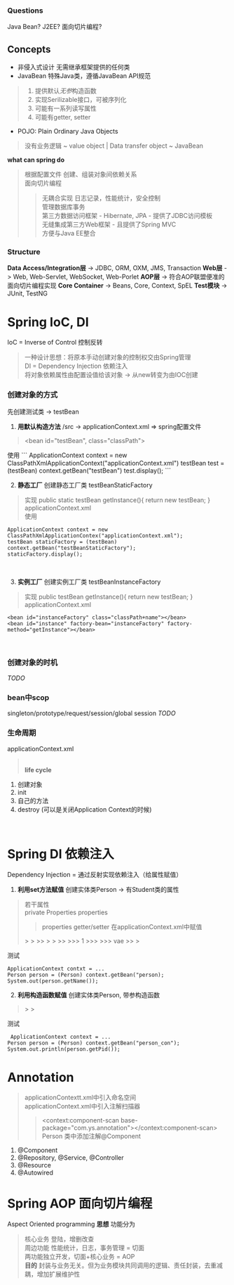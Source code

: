 ### Questions
Java Bean?
J2EE?
面向切片编程?

## Concepts
* 非侵入式设计 无需继承框架提供的任何类
* JavaBean 特殊Java类，遵循JavaBean API规范
> 1. 提供默认*无参*构造函数
> 2. 实现Serilizable接口，可被序列化
> 3. 可能有一系列读写属性
> 4. 可能有getter, setter
* POJO: Plain Ordinary Java Objects
> 没有业务逻辑 ~ value object | Data transfer object ~ JavaBean  

**what can spring do**
> 根据配置文件 创建、组装对象间依赖关系  
> 面向切片编程  
>> 无耦合实现 日志记录，性能统计，安全控制  
> 管理数据库事务  
> 第三方数据访问框架 - Hibernate, JPA - 提供了JDBC访问模板  
> 无缝集成第三方Web框架 - 且提供了Spring MVC  
> 方便与Java EE整合  

### Structure
**Data Access/Integration层** -> JDBC, ORM, OXM, JMS, Transaction
**Web层** -> Web, Web-Servlet, WebSocket, Web-Porlet
**AOP层** -> 符合AOP联盟便准的面向切片编程实现
**Core Container** -> Beans, Core, Context, SpEL
**Test模块** -> JUnit, TestNG

# Spring IoC, DI
IoC = Inverse of Control 控制反转
> 一种设计思想：将原本手动创建对象的控制权交由Spring管理  
DI = Dependency Injection 依赖注入  
> 将对象依赖属性由配置设值给该对象 -> 从new转变为由IOC创建  
### 创建对象的方式
先创建测试类 -> testBean
1. **用默认构造方法**
/src -> applicationContext.xml => spring配置文件
> <bean id="testBean", class="classPath"></bean>
<alias name="testBean" alias="testAlias" />  
使用
```
ApplicationContext context = new ClassPathXmlApplicationContext("applicationContext.xml")
testBean test = (testBean) context.getBean("testBean")
test.display();
```
<br/>

2. **静态工厂**
创建静态工厂类 testBeanStaticFactory
> 实现 public static testBean getInstance(){ return new testBean; }  
applicationContext.xml
> <bean id="testBeanStaticFactory" factory-method="getInstance" class="FactoryClassPath"></bean>  
使用
```
ApplicationContext context = new ClassPathXmlApplicationContex("applicationContext.xml");
testBean staticFactory = (testBean) context.getBean("testBeanStaticFactory");
staticFactory.display();
```
<br/>

3. **实例工厂**
创建实例工厂类 testBeanInstanceFactory
> 实现 public testBean getInstance(){ return new testBean; }  
applicationContext.xml
```
<bean id="instanceFactory" class="classPath+name"></bean>  
<bean id="instance" factory-bean="instanceFactory" factory-method="getInstance"></bean>
```
<br/>

### 创建对象的时机
*TODO*
<br/>

### bean中scop
singleton/prototype/request/session/global session
*TODO*
<br/>

### 生命周期
applicationContext.xml
> <bean id="springLifeCycle" init-method="init" destroy-method="destroy" class="com.ys.ioc.SpringLifeCycle"></bean>  
**life cycle**
1. 创建对象
2. init
3. 自己的方法
4. destroy (可以是关闭Application Context的时候)
<br/>

# Spring DI 依赖注入
Dependency Injection = 通过反射实现依赖注入（给属性赋值）
1. **利用set方法赋值**
创建实体类Person -> 有Student类的属性
> 若干属性  
> private Properties properties  
>> properties getter/setter
在applicationContext.xml中赋值
> <bean id="person" class="classPath+Name">  
>> <property name="pid" value="1"></property>
>> <property name="students">  
>>> <ref bean="student"/>  
>> </property>  
>> <property name="lists">  
>>> <list>  
>>>> <value>1</value>  
>>>> <ref bean="student"/>  
>>>> <value>vae</value>  
>>> </list>  
>> </property>  
> </bean>
测试
```
ApplicationContext contxt = ...
Person person = (Person) context.getBean("person);
System.out(person.getName());
```
2. **利用构造函数赋值**
创建实体类Person, 带参构造函数
> <bean id="person_con" class="com.ys.di.Person">  
>> <constructor-arg index="0" type="java.lang.Long" value="1"></constructor-arg>  
>> <constructor-arg index="1" type="com.ys.di.Student" ref="student_con"></constructor-arg>  
> </bean>  
> <bean id="student_con" class="com.ys.di.Student"></bean>  
测试
```
 ApplicationContext context = ...
Person person = (Person) context.getBean("person_con");
System.out.println(person.getPid());
```

# Annotation
> applicationContextt.xml中引入命名空间  
> applicationContext.xml中引入注解扫描器  
>> <context:component-scan base-package="com.ys.annotation"></context:component-scan>  
> Person 类中添加注解@Component  
1. @Component
2. @Repository, @Service, @Controller
3. @Resource
4. @Autowired





# Spring AOP 面向切片编程
Aspect Oriented programming
**思想**
功能分为
> 核心业务 登陆，增删改查  
> 周边功能 性能统计，日志，事务管理 = 切面  
两功能独立开发，切面+核心业务 = AOP  
**目的**
封装与业务无关。但为业务模块共同调用的逻辑、责任封装，去重减耦，增加扩展维护性
